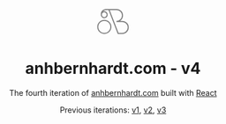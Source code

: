 <div align="center">
  <svg xmlns="http://www.w3.org/2000/svg" height="60" width="60" viewBox="0 0 60 60">
    <circle cx="14.27" cy="40.53" r="11.85" fill="none" stroke="#808080" stroke-width="2"/>
    <path d="M9.67,15.55a5.31,5.31,0,1,1-.82,2.84,6.12,6.12,0,0,1,.06-1.09h0c0-4.65,3.19-8.62,11.2-8.42H36.3A10.88,10.88,0,0,1,47.18,19.75h0A10.88,10.88,0,0,1,36.3,30.63H46.72A10.88,10.88,0,0,1,57.6,41.51h0A10.88,10.88,0,0,1,46.72,52.38H39.3L22.56,8.88h0" fill="none" stroke="#808080" stroke-width="2"/>
  </svg>
</div>
<h1 align="center">
  anhbernhardt.com - v4
</h1>
<p align="center">
  The fourth iteration of <a href="https://anhbernhardt.com" target="_blank">anhbernhardt.com</a> built with <a href="https://www.reactjs.org/" target="_blank">React</a> <!-- and hosted with <a href="https://www.netlify.com/" target="_blank">Netlify</a> -->
</p>
<p align="center">
  Previous iterations:
  <a href="https://github.com/anguyen0208/anhnguyen.page" target="_blank">v1</a>,
  <a href="https://github.com/anguyen0208/anguyen0208.github.io" target="_blank">v2</a>,
  <a href="https://github.com/anguyen0208/online-resume" target="_blank">v3</a>
</p>

<!--
<p align="center">
  <a href="https://app.netlify.com/sites/brittanychiang/deploys" target="_blank">
    <img src="https://api.netlify.com/api/v1/badges/1963b488-7b78-48c9-9e2d-6fb5e47ab3af/deploy-status" alt="Netlify Status" />
  </a>
</p>
![demo](https://raw.githubusercontent.com/bchiang7/v4/main/src/images/demo.png) 
-->
